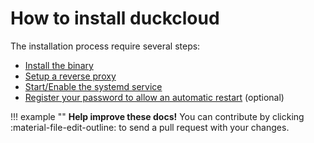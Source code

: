 # How to install duckcloud

The installation process require several steps:

- [Install the binary](./packages/package-managers.md)
- [Setup a reverse proxy](./proxies/why-use-a-proxy.md)
- [Start/Enable the systemd service](./systemd.md)
- [Register your password to allow an automatic restart](./password.md) (optional)


!!! example ""
    **Help improve these docs!** You can contribute by clicking :material-file-edit-outline: to send a pull request with your changes.
